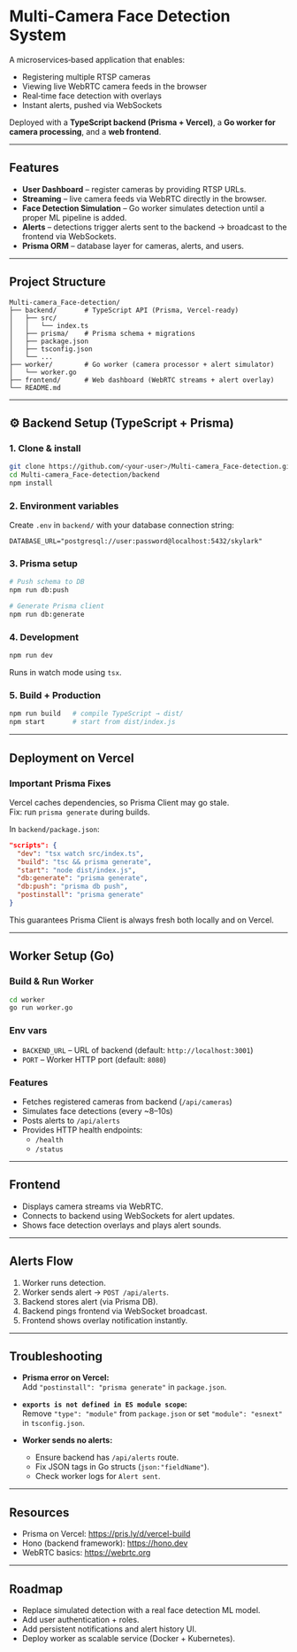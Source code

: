 
# Multi-Camera Face Detection System  

A microservices‑based application that enables:  
- Registering multiple RTSP cameras  
- Viewing live WebRTC camera feeds in the browser  
- Real‑time face detection with overlays  
- Instant alerts, pushed via WebSockets  

Deployed with a **TypeScript backend (Prisma + Vercel)**, a **Go worker for camera processing**, and a **web frontend**.  

---

## Features
- **User Dashboard** – register cameras by providing RTSP URLs.  
- **Streaming** – live camera feeds via WebRTC directly in the browser.  
- **Face Detection Simulation** – Go worker simulates detection until a proper ML pipeline is added.  
- **Alerts** – detections trigger alerts sent to the backend → broadcast to the frontend via WebSockets.  
- **Prisma ORM** – database layer for cameras, alerts, and users.  

---

## Project Structure

```
Multi-camera_Face-detection/
├── backend/       # TypeScript API (Prisma, Vercel-ready)
│   ├── src/
│   │   └── index.ts
│   ├── prisma/    # Prisma schema + migrations
│   ├── package.json
│   ├── tsconfig.json
│   └── ...
├── worker/        # Go worker (camera processor + alert simulator)
│   └── worker.go
├── frontend/      # Web dashboard (WebRTC streams + alert overlay)
└── README.md
```

---

## ⚙️ Backend Setup (TypeScript + Prisma)

### 1. Clone & install
```bash
git clone https://github.com/<your-user>/Multi-camera_Face-detection.git
cd Multi-camera_Face-detection/backend
npm install
```

### 2. Environment variables
Create `.env` in `backend/` with your database connection string:
```env
DATABASE_URL="postgresql://user:password@localhost:5432/skylark"
```

### 3. Prisma setup
```bash
# Push schema to DB
npm run db:push

# Generate Prisma client
npm run db:generate
```

### 4. Development
```bash
npm run dev
```
Runs in watch mode using `tsx`.

### 5. Build + Production
```bash
npm run build   # compile TypeScript → dist/
npm start       # start from dist/index.js
```

---

## Deployment on Vercel

### Important Prisma Fixes
Vercel caches dependencies, so Prisma Client may go stale.  
Fix: run `prisma generate` during builds.  

In `backend/package.json`:
```json
"scripts": {
  "dev": "tsx watch src/index.ts",
  "build": "tsc && prisma generate",
  "start": "node dist/index.js",
  "db:generate": "prisma generate",
  "db:push": "prisma db push",
  "postinstall": "prisma generate"
}
```

This guarantees Prisma Client is always fresh both locally and on Vercel.  

---

## Worker Setup (Go)

### Build & Run Worker
```bash
cd worker
go run worker.go
```

### Env vars
- `BACKEND_URL` – URL of backend (default: `http://localhost:3001`)  
- `PORT` – Worker HTTP port (default: `8080`)  

### Features
- Fetches registered cameras from backend (`/api/cameras`)  
- Simulates face detections (every ~8–10s)  
- Posts alerts to `/api/alerts`  
- Provides HTTP health endpoints:
  - `/health`
  - `/status`  

---

## Frontend
- Displays camera streams via WebRTC.  
- Connects to backend using WebSockets for alert updates.  
- Shows face detection overlays and plays alert sounds.   

---

## Alerts Flow
1. Worker runs detection.  
2. Worker sends alert → `POST /api/alerts`.  
3. Backend stores alert (via Prisma DB).  
4. Backend pings frontend via WebSocket broadcast.  
5. Frontend shows overlay notification instantly.  

---

## Troubleshooting

- **Prisma error on Vercel:**  
  Add `"postinstall": "prisma generate"` in `package.json`.  

- **`exports is not defined in ES module scope`:**  
  Remove `"type": "module"` from `package.json` or set `"module": "esnext"` in `tsconfig.json`.  

- **Worker sends no alerts:**  
  - Ensure backend has `/api/alerts` route.  
  - Fix JSON tags in Go structs (`json:"fieldName"`).  
  - Check worker logs for `Alert sent`.  

---

## Resources
- Prisma on Vercel: https://pris.ly/d/vercel-build  
- Hono (backend framework): https://hono.dev  
- WebRTC basics: https://webrtc.org  

---

## Roadmap
- Replace simulated detection with a real face detection ML model.  
- Add user authentication + roles.  
- Add persistent notifications and alert history UI.  
- Deploy worker as scalable service (Docker + Kubernetes).  



